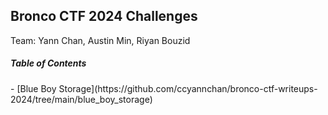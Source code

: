 <h2>Bronco CTF 2024 Challenges</h2>	

Team: Yann Chan, Austin Min, Riyan Bouzid

<h5>Table of Contents</h5>	
- [Blue Boy Storage](https://github.com/ccyannchan/bronco-ctf-writeups-2024/tree/main/blue_boy_storage)

